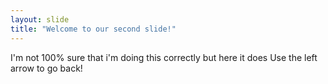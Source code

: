 ```yaml
---
layout: slide
title: "Welcome to our second slide!"
---
```

I'm not 100% sure that i'm doing this correctly but here it does
Use the left arrow to go back!
